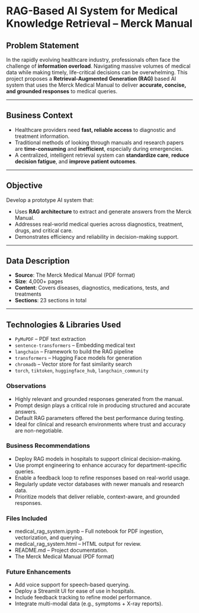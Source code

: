 # RAG-Based AI System for Medical Knowledge Retrieval – Merck Manual

## Problem Statement

In the rapidly evolving healthcare industry, professionals often face the challenge of **information overload**. Navigating massive volumes of medical data while making timely, life-critical decisions can be overwhelming. This project proposes a **Retrieval-Augmented Generation (RAG)** based AI system that uses the Merck Medical Manual to deliver **accurate, concise, and grounded responses** to medical queries.

---

## Business Context

- Healthcare providers need **fast, reliable access** to diagnostic and treatment information.
- Traditional methods of looking through manuals and research papers are **time-consuming** and **inefficient**, especially during emergencies.
- A centralized, intelligent retrieval system can **standardize care**, **reduce decision fatigue**, and **improve patient outcomes**.

---

## Objective

Develop a prototype AI system that:
- Uses **RAG architecture** to extract and generate answers from the Merck Manual.
- Addresses real-world medical queries across diagnostics, treatment, drugs, and critical care.
- Demonstrates efficiency and reliability in decision-making support.

---

## Data Description

- **Source**: The Merck Medical Manual (PDF format)
- **Size**: 4,000+ pages
- **Content**: Covers diseases, diagnostics, medications, tests, and treatments
- **Sections**: 23 sections in total

---

## Technologies & Libraries Used

- `PyMuPDF` – PDF text extraction
- `sentence-transformers` – Embedding medical text
- `langchain` – Framework to build the RAG pipeline
- `transformers` – Hugging Face models for generation
- `chromadb` – Vector store for fast similarity search
- `torch`, `tiktoken`, `huggingface_hub`, `langchain_community`

### Observations

- Highly relevant and grounded responses generated from the manual.
- Prompt design plays a critical role in producing structured and accurate answers.
- Default RAG parameters offered the best performance during testing.
- Ideal for clinical and research environments where trust and accuracy are non-negotiable.

### Business Recommendations

- Deploy RAG models in hospitals to support clinical decision-making.
- Use prompt engineering to enhance accuracy for department-specific queries.
- Enable a feedback loop to refine responses based on real-world usage.
- Regularly update vector databases with newer manuals and research data.
- Prioritize models that deliver reliable, context-aware, and grounded responses.

### Files Included
- medical_rag_system.ipynb – Full notebook for PDF ingestion, vectorization, and querying.
- medical_rag_system.html – HTML output for review.
- README.md – Project documentation.
- The Merck Medical Manual (PDF format)

### Future Enhancements
- Add voice support for speech-based querying.
- Deploy a Streamlit UI for ease of use in hospitals.
- Include feedback tracking to refine model performance.
- Integrate multi-modal data (e.g., symptoms + X-ray reports).
